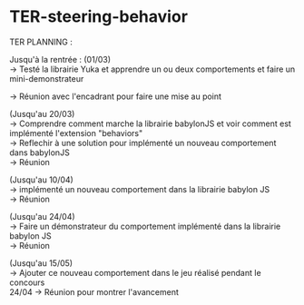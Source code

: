 # TER-steering-behavior

TER PLANNING : <br/>

Jusqu'à la rentrée : (01/03) <br/>
-> Testé la librairie Yuka et apprendre un ou deux comportements et faire un mini-demonstrateur <br/>

-> Réunion avec l'encadrant pour faire une mise au point <br/>

(Jusqu'au 20/03) <br/>
-> Comprendre comment marche la librairie babylonJS et voir comment est implémenté l'extension "behaviors" <br/>
-> Reflechir à une solution pour implémenté un nouveau comportement dans babylonJS <br/>
-> Réunion <br/>

(Jusqu'au 10/04) <br/>
-> implémenté un nouveau comportement dans la librairie babylon JS <br/>
-> Réunion <br/>

(Jusqu'au 24/04) <br/>
-> Faire un démonstrateur du comportement implémenté dans la librairie babylon JS <br/>
-> Réunion <br/>

(Jusqu'au 15/05) <br/>
-> Ajouter ce nouveau comportement dans le jeu réalisé pendant le concours <br/>
24/04 -> Réunion pour montrer l'avancement <br/>
